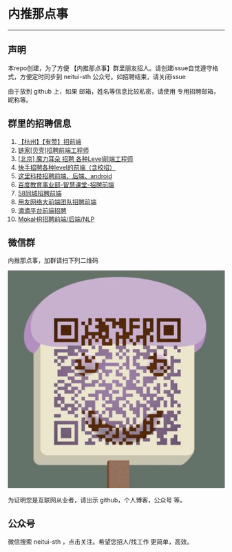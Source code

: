 # 内推那点事
-----
## 声明

本repo创建，为了方便 【内推那点事】群里朋友招人。请创建issue自觉遵守格式，方便定时同步到 neitui-sth 公众号。如招聘结束，请关闭issue

由于放到 github 上，如果 邮箱，姓名等信息比较私密，请使用 专用招聘邮箱，昵称等。

## 群里的招聘信息

1. [【杭州】【有赞】招前端](https://github.com/neitui/jobs/issues/11)
2. [链家[贝壳]招聘前端工程师](https://github.com/neitui/jobs/issues/10)
3. [[北京] 魔力耳朵 招聘 各种Level前端工程师](https://github.com/neitui/jobs/issues/9)
4. [快手招聘各种level的前端（含校招）](https://github.com/neitui/jobs/issues/8)
5. [这里科技招聘前端、后端、android](https://github.com/neitui/jobs/issues/7)
6. [百度教育事业部-智慧课堂-招聘前端](https://github.com/neitui/jobs/issues/6)
7. [58同城招聘前端](https://github.com/neitui/jobs/issues/5)
8. [用友网络大前端团队招聘前端](https://github.com/neitui/jobs/issues/4)
9. [滴滴平台前端招聘](https://github.com/neitui/jobs/issues/2)
10. [MokaHR招聘前端/后端/NLP](https://github.com/neitui/jobs/issues/1)

## 微信群

内推那点事，加群请扫下列二维码

![内推那点事](./img/wechat.png)

为证明您是互联网从业者，请出示 github，个人博客，公众号 等。


## 公众号

微信搜索 neitui-sth ，点击关注。希望您招人/找工作 更简单，高效。
  